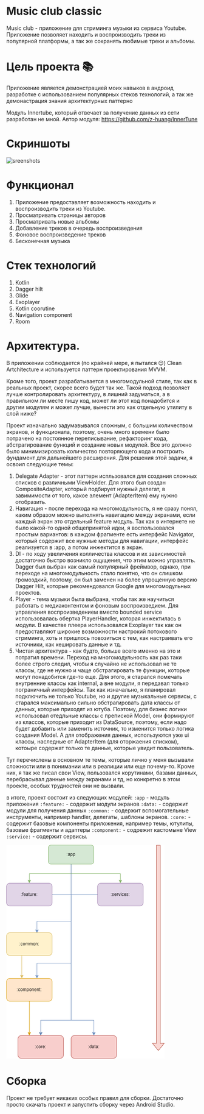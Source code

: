 # Music club classic 
Music club - приложение для стриминга музыки из сервиса Youtube. Приложение позволяет находить и воспроизводить треки из популярной платформы, а так же сохранять любимые треки и альбомы.

# Цель проекта 📚
Приложение является демонстрацией моих навыков в андроид разработке с использованием популярных стеков технологий, а так же демонастрация знания архитектурных паттерно

Модуль Innertube, который отвечает за получение данных из сети разработан не мной.
Автор модуля: https://github.com/z-huang/InnerTune
# Скриншоты
![sreenshots](docs/images/Collage.png)
# Функционал
1. Приложение предоставляет возможность находить и воспроизводить треки из Youtube.
3. Просматривать страницы авторов
4. Просматривать новые альбомы
5. Добавление треков в очередь воспроизведения
6. Фоновое воспроизведение треков
8. Бесконечная музыка
# Стек технологий
1. Kotlin
3. Dagger hilt
4. Glide
5. Exoplayer
6. Kotlin coorutine
7. Navigation component
8. Room
   
# Архитектура.
В приложении соблюдается (по крайней мере, я пытался 😌) Clean Artchitecture и используется паттерн проектирования MVVM.

Кроме того, проект разрабатывается в многомодульной стиле, так как в реальных проект, скорее всего будет так же. Такой подход позволяет лучше контролировать архитектуру, в лишний задуматься, а в правильном ли месте пишу код, может ли этот код понадобится и другии модулям и может лучше, вынести это как отдельную утилиту в слой ниже?

Проект изначально задумавывался сложным, с большим количеством экранов, и функционала, поэтому, очень много времени было потрачено на постоянное переписывание, рефакторинг кода, абстрагирование функций и создание новых модулей. Все это должно было минимизировать количество повторяющего кода и построить фундамент для дальнейшего расширения. Для решения этой задачи, я освоил следующие темы:
1. Delegate Adapter - этот паттерн испльзовался для создания сложных списков с различными ViewHolder. Для этого был создан CompositeAdapter, который подбирует нужный делегат, в завимимости от того, какое элемент (AdapterItem) ему нужно отобразить. 
2. Навигация - после перехода на многомодульность, я не сразу понял, каким образом можно выполнять навигацию между экранами, если каждый экран это отдельный feature модуль. Так как в интернете не было какой-то одной общепринятой идеи, я воспользовался простым вариантов: в каждом фрагменте есть интерфейс Navigator, который содержит все нужные методы для навигации, интерфейс реализуется в :app, а потом инжектится в экран.
3. DI - по ходу увеличения колличества классов и их зависимостей достаточно быстро возникло ощущения, что этим можно управлять. Dagger был выбран как самый популярный фреймвор, однако, при переходе на многомодульность стало понятно, что он слишком громоздкий, поэтому, он был заменен на более упрощенную версию Dagger Hilt, которые рекомендовался Google для многомодульных проектов.
4. Player - тема музыки была выбрана, чтобы так же научиться работать с медиаконтентом и фоновым воспроизведием. Для управления воспроизведением вместо bounded service использовалась обертка PlayerHandler, которая инжектилась в модули. В качестве плеера использовался Exoplayer так как он предоставляют широкие возможности настрокий потокового стриминга, хоть и пришлось повозиться с тем, как настраивать его источники, как кешировать данные и тд.
5. Чистая архитектура - как будто, больше всего именно на это и потратил времени. Переход на многомодульность как раз таки более строго следил, чтобы я случайно не использовал не те классы, где не нужно и чаще обстрагировать те функции, которые могут понадобится где-то еще. Для этого, я старался помечать внутренние классы как internal, а вне модули, я передавал только пограничный интерфейсы. Так как изначально, я планировал подключить не только Youtube, но и другие музыкальные сервисы, с старался максимально сильно обстрагировать дата классы от данных, которые приходят из ютуба. Поэтому, для бизнес логики использовал отедльные классы с препиской Model, они формируют из классов, которые приходит из DataSource, поэтому, если надо будет добавить или заменить источник, то изменится только логика создания Model. А для отображения данных, используются уже ui классы, наследные от AdapterItem (для оторжаения списком), котоыре содержат только те данные, которые увидит пользователь.

Тут перечислены в основном те темы, которые лично у меня вызывали сложности или в понимании или в реалиции или еще почему-то. Кроме них, я так же писал свои View, пользовался корутинами, базами данных, перебрасывал данные между экранами и тд, но конкретно в этом проекте, особых трудностей они не вызвали. 

в итоге, проект состоит из следующих модулей:
`:app` - модуль приложения
`:feature:` - содержит модули экранов
`:data:` - содержит модули для получения данных
`:common:` - содержит вспомогательные инструменты, например handler, делегаты, шаблоны экранов.
`:core:` - содержит базовые компоненты приложения, например темы, ютулиты, базовые фрагменты и адаптеры
`:component:` - содрежит кастомыне View
`:service:` - содержит сервисы.

![diagram](docs/images/diagram.png)


# Сборка
Проект не требует никаких особых правил для сборки. Достаточно просто скачать проект и запустить сборку через Android Studio.
